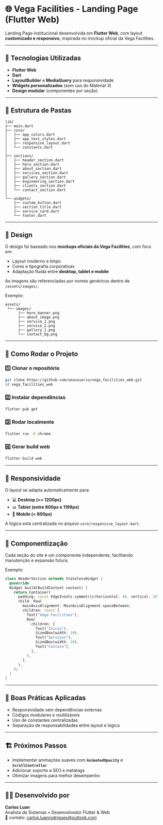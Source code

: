 # 🌐 Vega Facilities - Landing Page (Flutter Web)

Landing Page institucional desenvolvida em **Flutter Web**, com layout **customizado e responsivo**, inspirada no mockup oficial da Vega Facilities.

---

## 🚀 Tecnologias Utilizadas

- **Flutter Web**
- **Dart**
- **LayoutBuilder** e **MediaQuery** para responsividade
- **Widgets personalizados** (sem uso do Material 3)
- **Design modular** (componentes por seção)

---

## 📂 Estrutura de Pastas

```
lib/
├── main.dart
├── core/
│   ├── app_colors.dart
│   ├── app_text_styles.dart
│   ├── responsive_layout.dart
│   └── constants.dart
│
├── sections/
│   ├── header_section.dart
│   ├── hero_section.dart
│   ├── about_section.dart
│   ├── services_section.dart
│   ├── gallery_section.dart
│   ├── engineering_section.dart
│   ├── clients_section.dart
│   └── contact_section.dart
│
└── widgets/
    ├── custom_button.dart
    ├── section_title.dart
    ├── service_card.dart
    └── footer.dart
```

---

## 🎨 Design

O design foi baseado nos **mockups oficiais da Vega Facilities**, com foco em:

- Layout moderno e limpo  
- Cores e tipografia corporativas  
- Adaptação fluida entre **desktop, tablet e mobile**

As imagens são referenciadas por nomes genéricos dentro de `/assets/images/`.

Exemplo:
```
assets/
 └── images/
      ├── hero_banner.png
      ├── about_image.png
      ├── service_1.png
      ├── service_2.png
      ├── gallery_1.png
      └── contact_bg.png
```

---

## 🧱 Como Rodar o Projeto

### 1️⃣ Clonar o repositório
```bash
git clone https://github.com/seuusuario/vega_facilities_web.git
cd vega_facilities_web
```

### 2️⃣ Instalar dependências
```bash
flutter pub get
```

### 3️⃣ Rodar localmente
```bash
flutter run -d chrome
```

### 4️⃣ Gerar build web
```bash
flutter build web
```

---

## 📱 Responsividade

O layout se adapta automaticamente para:
- 💻 **Desktop (>= 1200px)**
- 📊 **Tablet (entre 800px e 1199px)**
- 📱 **Mobile (< 800px)**

A lógica está centralizada no arquivo `core/responsive_layout.dart`.

---

## 🧩 Componentização

Cada seção do site é um componente independente, facilitando manutenção e expansão futura.

Exemplo:
```dart
class HeaderSection extends StatelessWidget {
  @override
  Widget build(BuildContext context) {
    return Container(
      padding: const EdgeInsets.symmetric(horizontal: 40, vertical: 20),
      child: Row(
        mainAxisAlignment: MainAxisAlignment.spaceBetween,
        children: const [
          Text("Vega Facilities"),
          Row(
            children: [
              Text("Início"),
              SizedBox(width: 20),
              Text("Serviços"),
              SizedBox(width: 20),
              Text("Contato"),
            ],
          ),
        ],
      ),
    );
  }
}
```

---

## 🧠 Boas Práticas Aplicadas

- Responsividade sem dependências externas
- Códigos modulares e reutilizáveis
- Uso de constantes centralizadas
- Separação de responsabilidades entre layout e lógica

---

## 🏗️ Próximos Passos

- Implementar animações suaves com **`AnimatedOpacity`** e **`ScrollController`**
- Adicionar suporte a SEO e metatags
- Otimizar imagens para melhor desempenho

---

## 👨‍💻 Desenvolvido por

**Carlos Luan**  
Analista de Sistemas • Desenvolvedor Flutter & Web  
📧 contato: [carlos.luanrodrigues@outlook.com](mailto:carlos.luanrodrigues@outlook.com)

